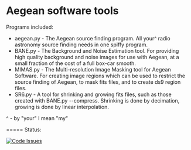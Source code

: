 Aegean software tools
======

Programs included:
* aegean.py - The Aegean source finding program. All your^ radio astronomy source finding needs in one spiffy program.
* BANE.py - The Background and Noise Estimation tool. For providing high quality background and noise images for use with Aegean, at a small fraction of the cost of a full box-car smooth.
* MIMAS.py - The Multi-resolution Image Masking tool for Aegean Software. For creating image regions which can be used to restrict the source finding of Aegean, to mask fits files, and to create ds9 region files.
* SR6.py - A tool for shrinking and growing fits files, such as those created with BANE.py --compress. Shrinking is done by decimation, growing is done by linear interpolation.

^ - by "your" I mean "my"

=====
Status:

[![Code Issues](https://www.quantifiedcode.com/api/v1/project/b0ca0f0d05e943888383528378c1a3e6/badge.svg)](https://www.quantifiedcode.com/app/project/b0ca0f0d05e943888383528378c1a3e6)

